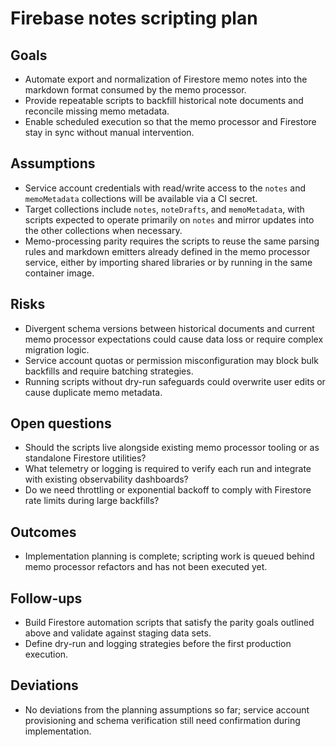 # Firebase notes scripting plan

## Goals
- Automate export and normalization of Firestore memo notes into the markdown format consumed by the memo processor.
- Provide repeatable scripts to backfill historical note documents and reconcile missing memo metadata.
- Enable scheduled execution so that the memo processor and Firestore stay in sync without manual intervention.

## Assumptions
- Service account credentials with read/write access to the `notes` and `memoMetadata` collections will be available via a CI secret.
- Target collections include `notes`, `noteDrafts`, and `memoMetadata`, with scripts expected to operate primarily on `notes` and mirror updates into the other collections when necessary.
- Memo-processing parity requires the scripts to reuse the same parsing rules and markdown emitters already defined in the memo processor service, either by importing shared libraries or by running in the same container image.

## Risks
- Divergent schema versions between historical documents and current memo processor expectations could cause data loss or require complex migration logic.
- Service account quotas or permission misconfiguration may block bulk backfills and require batching strategies.
- Running scripts without dry-run safeguards could overwrite user edits or cause duplicate memo metadata.

## Open questions
- Should the scripts live alongside existing memo processor tooling or as standalone Firestore utilities?
- What telemetry or logging is required to verify each run and integrate with existing observability dashboards?
- Do we need throttling or exponential backoff to comply with Firestore rate limits during large backfills?

## Outcomes
- Implementation planning is complete; scripting work is queued behind memo processor refactors and has not been executed yet.

## Follow-ups
- Build Firestore automation scripts that satisfy the parity goals outlined above and validate against staging data sets.
- Define dry-run and logging strategies before the first production execution.

## Deviations
- No deviations from the planning assumptions so far; service account provisioning and schema verification still need confirmation during implementation.
